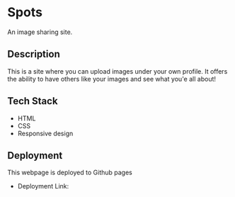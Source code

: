 # Spots

An image sharing site.

## Description

This is a site where you can upload images under your own profile. It offers the ability to have others like your images and see what you'e all about!

## Tech Stack

- HTML
- CSS
- Responsive design

## Deployment

This webpage is deployed to Github pages

- Deployment Link:
